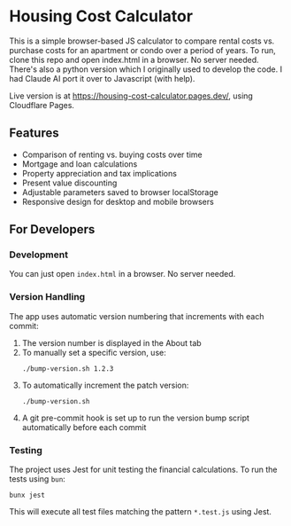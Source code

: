 # Housing Cost Calculator #

This is a simple browser-based JS calculator to compare rental costs vs. purchase costs for an apartment or condo over a period of years.
To run, clone this repo and open index.html in a browser. No server needed.
There's also a python version which I originally used to develop the code. I had Claude AI port it over to Javascript (with help).

Live version is at https://housing-cost-calculator.pages.dev/, using Cloudflare Pages.

## Features

- Comparison of renting vs. buying costs over time
- Mortgage and loan calculations
- Property appreciation and tax implications
- Present value discounting
- Adjustable parameters saved to browser localStorage
- Responsive design for desktop and mobile browsers

## For Developers

### Development

You can just open `index.html` in a browser. No server needed.

### Version Handling

The app uses automatic version numbering that increments with each commit:

1. The version number is displayed in the About tab
2. To manually set a specific version, use:
   ```
   ./bump-version.sh 1.2.3
   ```
3. To automatically increment the patch version:
   ```
   ./bump-version.sh
   ```
4. A git pre-commit hook is set up to run the version bump script automatically before each commit

### Testing

The project uses Jest for unit testing the financial calculations. To run the tests using `bun`:

   ```
   bunx jest
   ```

This will execute all test files matching the pattern `*.test.js` using Jest.

